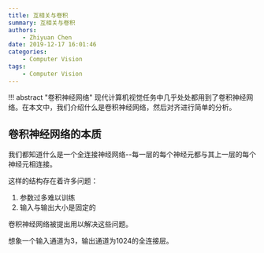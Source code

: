 ```yaml
---
title: 互相关与卷积
summary: 互相关与卷积
authors:
    - Zhiyuan Chen
date: 2019-12-17 16:01:46
categories: 
    - Computer Vision
tags:
    - Computer Vision
---
```


!!! abstract "卷积神经网络"
    现代计算机视觉任务中几乎处处都用到了卷积神经网络。在本文中，我们介绍什么是卷积神经网络，然后对齐进行简单的分析。

## 卷积神经网络的本质

我们都知道什么是一个全连接神经网络--每一层的每个神经元都与其上一层的每个神经元相连接。

这样的结构存在着许多问题：

1. 参数过多难以训练
2. 输入与输出大小是固定的

卷积神经网络被提出用以解决这些问题。

想象一个输入通道为3，输出通道为1024的全连接层。
